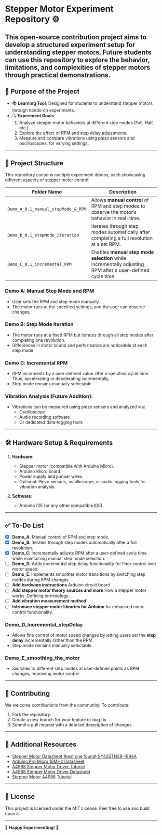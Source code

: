 # Stepper Motor Experiment Repository ⚙️

This open-source contribution project aims to develop a structured experiment setup for understanding stepper motors. Future students can use this repository to explore the behavior, limitations, and complexities of stepper motors through practical demonstrations.
---

## 🚀 Purpose of the Project

- 📚 **Learning Tool**: Designed for students to understand stepper motors through hands-on experiments.
- 🔍 **Experiment Goals**:
   1. Analyze stepper motor behaviors at different step modes (Full, Half, etc.).
   2. Explore the effect of RPM and step delay adjustments.
   3. Measure and compare vibrations using piezo sensors and oscilloscopes. for varying settings.
   
---

## 📁 Project Structure

This repository contains multiple experiment demos, each showcasing different aspects of stepper motor control:

| Folder Name                           | Description                                                                                     |
|---------------------------------------|-------------------------------------------------------------------------------------------------|
| `Demo_A_0.1_manual_stepMode_&_RPM`    | Allows **manual control** of RPM and step modes to observe the motor’s behavior in real-time.   |
| `Demo_B_0.1_stepMode_Iteration`       | Iterates through step modes automatically after completing a full revolution at a set RPM.      |
| `Demo_C_0.1_incremental_RPM`          | Enables **manual step mode selection** while incrementally adjusting RPM after a user-defined cycle time. |

### **Demo A: Manual Step Mode and RPM**
- User sets the RPM and step mode manually.
- The motor runs at the specified settings, and the user can observe changes.

### **Demo B: Step Mode Iteration**
- The motor runs at a fixed RPM but iterates through all step modes after completing one revolution.
- Differences in motor sound and performance are noticeable at each step mode.

### **Demo C: Incremental RPM**
- RPM increments by a user-defined value after a specified cycle time. Thus, accelerating or decelerating incrementally.
- Step mode remains manually selectable.

### **Vibration Analysis (Future Addition)**:
- Vibrations can be measured using piezo sensors and analyzed via:
  - Oscilloscope
  - Audio recording software
  - Or dedicated data-logging tools

---

## 🛠️ Hardware Setup & Requirements

1. **Hardware**:
   - Stepper motor (compatible with Arduino Micro).
   - Arduino Micro board.
   - Power supply and jumper wires.
   - Optional: Piezo sensors, oscilloscope, or audio logging tools for vibration analysis.

2. **Software**:
   - Arduino IDE (or any other compatible IDE).

---

## ✅ To-Do List

- [x] **Demo_A**: Manual control of RPM and step mode.
- [x] **Demo_B**: Iterates through step modes automatically after a full revolution.
- [x] **Demo_C**: Incrementally adjusts RPM after a user-defined cycle time while maintaining manual step mode selection.
- [ ] **Demo_D**: Adds incremental step delay functionality for finer control over motor speed.
- [ ] **Demo_E**: Implements smoother motor transitions by switching step modes during RPM changes.
- [ ] **Add hardware instructions** Arduino circuit board
- [ ] **Add stepper motor theory sources and more** How a stepper motor works. Defining terminology.
- [ ] **Add vibration measurement method** 
- [ ] **Introduce stepper motor libraries for Arduino** for enhanced motor control functionality.

### Demo_D_Incremental_stepDelay ###      
  - Allows fine control of motor speed changes by letting users set the **step delay** incrementally rather than the RPM.
  - Step mode remains manually selectable.
### Demo_E_smoothing_the_motor ###
  - Switches to different step modes at user-defined points as RPM changes, improving motor control.

---

## 🧩 Contributing

We welcome contributions from the community! To contribute:
1. Fork the repository.
2. Create a new branch for your feature or bug fix.
3. Submit a pull request with a detailed description of changes.

---

## 🔗 Additional Resources

- [Stepper Motor Datasheet (best one found) SY42STH38-1684A ](https://www.pololu.com/file/0J714/SY42STH38-1684A.pdf)
- [Arduino Pro Micro 16MHz Datasheet](https://cdn.sparkfun.com/assets/f/d/8/0/d/ProMicro16MHzv2.pdf)
- [A4988 Stepper Motor Driver Tutorial](https://www.makerguides.com/a4988-stepper-motor-driver-arduino-tutorial/)
- [A4988 Stepper Motor Driver Datasheet](https://www.allegromicro.com/~/media/Files/Datasheets/A4988-Datasheet.ashx)
- [Stepper Motor A4988 Tutorial](https://3dpellet.com/tutorials/arduino/actuators/stepper-motor-a4988/)

---

## 📝 License

This project is licensed under the MIT License. Feel free to use and build upon it.

---

🎉 **Happy Experimenting!** 🎉
